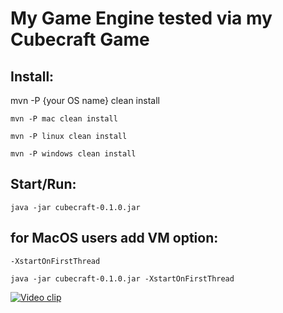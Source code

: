 # My Game Engine tested via my Cubecraft Game

## Install:

mvn -P {your OS name} clean install

`mvn -P mac clean install`

`mvn -P linux clean install`

`mvn -P windows clean install`

## Start/Run: 

`java -jar cubecraft-0.1.0.jar `


## for MacOS users add VM option: 

`-XstartOnFirstThread `

`java -jar cubecraft-0.1.0.jar -XstartOnFirstThread`

[![Video clip](https://s3.amazonaws.com/culga-games-images/uploads/images/cube-craft.jpg)](https://www.youtube.com/watch?v=rNPUGIlataY "Everything Is AWESOME")
